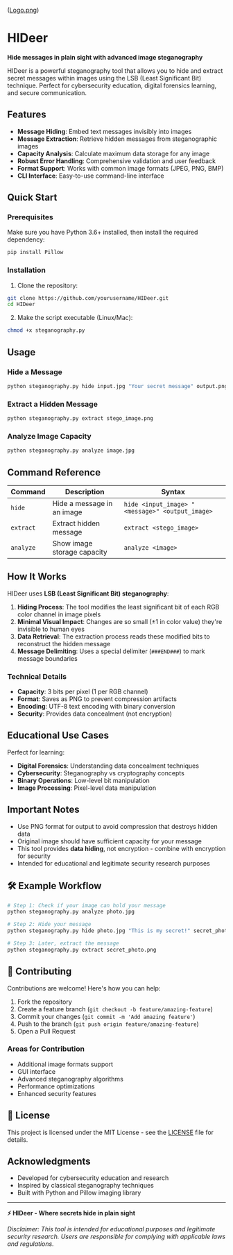 ([Logo.png](https://github.com/NightmareLynx/HIDeer/blob/main/Logo.png))
# HIDeer

**Hide messages in plain sight with advanced image steganography**

HIDeer is a powerful steganography tool that allows you to hide and extract secret messages within images using the LSB (Least Significant Bit) technique. Perfect for cybersecurity education, digital forensics learning, and secure communication.

## Features

- **Message Hiding**: Embed text messages invisibly into images
- **Message Extraction**: Retrieve hidden messages from steganographic images
- **Capacity Analysis**: Calculate maximum data storage for any image
- **Robust Error Handling**: Comprehensive validation and user feedback
- **Format Support**: Works with common image formats (JPEG, PNG, BMP)
- **CLI Interface**: Easy-to-use command-line interface

## Quick Start

### Prerequisites

Make sure you have Python 3.6+ installed, then install the required dependency:

```bash
pip install Pillow
```

### Installation

1. Clone the repository:

```bash
git clone https://github.com/yourusername/HIDeer.git
cd HIDeer
```

2. Make the script executable (Linux/Mac):

```bash
chmod +x steganography.py
```

## Usage

### Hide a Message

```bash
python steganography.py hide input.jpg "Your secret message" output.png
```

### Extract a Hidden Message

```bash
python steganography.py extract stego_image.png
```

### Analyze Image Capacity

```bash
python steganography.py analyze image.jpg
```

## Command Reference

| Command     | Description                 | Syntax                                            |
| ----------- | --------------------------- | ------------------------------------------------- |
| `hide`    | Hide a message in an image  | `hide <input_image> "<message>" <output_image>` |
| `extract` | Extract hidden message      | `extract <stego_image>`                         |
| `analyze` | Show image storage capacity | `analyze <image>`                               |

## How It Works

HIDeer uses **LSB (Least Significant Bit) steganography**:

1. **Hiding Process**: The tool modifies the least significant bit of each RGB color channel in image pixels
2. **Minimal Visual Impact**: Changes are so small (±1 in color value) they're invisible to human eyes
3. **Data Retrieval**: The extraction process reads these modified bits to reconstruct the hidden message
4. **Message Delimiting**: Uses a special delimiter (`###END###`) to mark message boundaries

### Technical Details

- **Capacity**: 3 bits per pixel (1 per RGB channel)
- **Format**: Saves as PNG to prevent compression artifacts
- **Encoding**: UTF-8 text encoding with binary conversion
- **Security**: Provides data concealment (not encryption)

## Educational Use Cases

Perfect for learning:

- **Digital Forensics**: Understanding data concealment techniques
- **Cybersecurity**: Steganography vs cryptography concepts
- **Binary Operations**: Low-level bit manipulation
- **Image Processing**: Pixel-level data manipulation

## Important Notes

- Use PNG format for output to avoid compression that destroys hidden data
- Original image should have sufficient capacity for your message
- This tool provides **data hiding**, not encryption - combine with encryption for security
- Intended for educational and legitimate security research purposes

## 🛠️ Example Workflow

```bash
# Step 1: Check if your image can hold your message
python steganography.py analyze photo.jpg

# Step 2: Hide your message
python steganography.py hide photo.jpg "This is my secret!" secret_photo.png

# Step 3: Later, extract the message
python steganography.py extract secret_photo.png
```

## 🤝 Contributing

Contributions are welcome! Here's how you can help:

1. Fork the repository
2. Create a feature branch (`git checkout -b feature/amazing-feature`)
3. Commit your changes (`git commit -m 'Add amazing feature'`)
4. Push to the branch (`git push origin feature/amazing-feature`)
5. Open a Pull Request

### Areas for Contribution

- Additional image formats support
- GUI interface
- Advanced steganography algorithms
- Performance optimizations
- Enhanced security features

## 📄 License

This project is licensed under the MIT License - see the [LICENSE](LICENSE) file for details.

## Acknowledgments

- Developed for cybersecurity education and research
- Inspired by classical steganography techniques
- Built with Python and Pillow imaging library

---

**⚡ HIDeer - Where secrets hide in plain sight**

*Disclaimer: This tool is intended for educational purposes and legitimate security research. Users are responsible for complying with applicable laws and regulations.*
